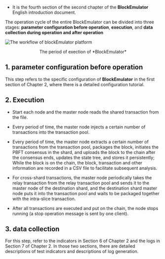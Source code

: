 - It is the fourth section of the second chapter of the **BlockEmulator** English introduction document.

The operation cycle of the entire BlockEmulator can be divided into three stages: **parameter configuration before operation**, **execution**, and **data collection during operation and after operation**

![The workflow of blockEmulator platform](./figures/workflow.png)

 <center> The period of exection of *BlockEmulator* </center>


## 1. parameter configuration before operation

This step refers to the specific configuration of **BlockEmulator** in the first section of Chapter 2, where there is a detailed configuration tutorial.

## 2. Execution

- Start each node and the master node reads the shared transaction from the file.
  
- Every period of time, the master node injects a certain number of transactions into the transaction pool.
  
- Every period of time, the master node extracts a certain number of transactions from the transaction pool, packages the block, initiates the PBFT consensus in the shard, and uploads the block to the chain after the consensus ends, updates the state tree, and stores it persistently; While the block is on the chain, the block, transaction and other information are recorded in a CSV file to facilitate subsequent analysis.
  
- For cross-shard transactions, the master node periodically takes the relay transaction from the relay transaction pool and sends it to the master node of the destination shard, and the destination shard master node puts it into the transaction pool and waits to be packaged together with the intra-slice transaction.
  
- After all transactions are executed and put on the chain, the node stops running (a stop operation message is sent by one client).
  
## 3. data collection
   
For this step, refer to the indicators in Section 6 of Chapter 2 and the logs in Section 7 of Chapter 2. In those two sections, there are detailed descriptions of test indicators and descriptions of log generation.